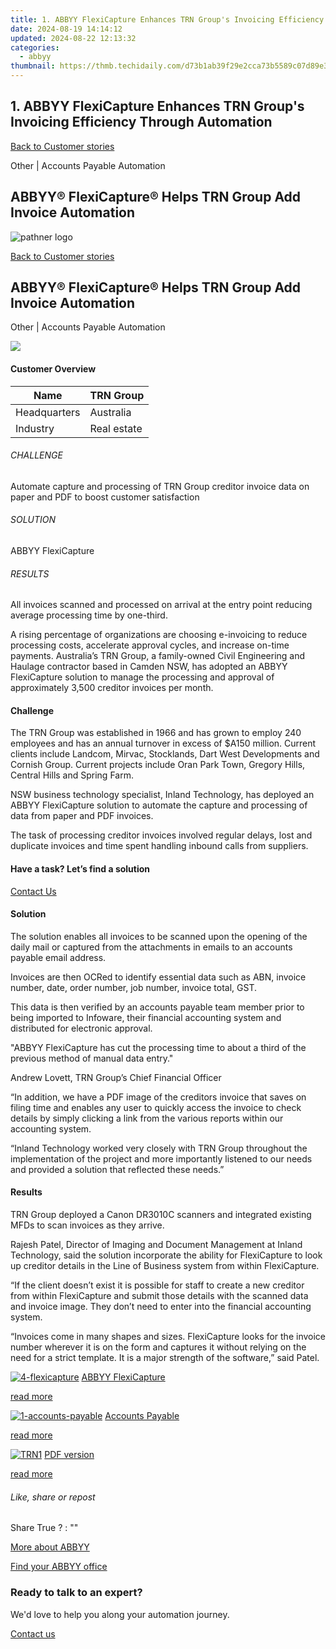 ```yaml
---
title: 1. ABBYY FlexiCapture Enhances TRN Group's Invoicing Efficiency Through Automation
date: 2024-08-19 14:14:12
updated: 2024-08-22 12:13:32
categories:
  - abbyy
thumbnail: https://thmb.techidaily.com/d73b1ab39f29e2cca73b5589c07d89e3cba6a2b832a71241d754322497bd16d3.jpg
---
```


## 1. ABBYY FlexiCapture Enhances TRN Group's Invoicing Efficiency Through Automation

[Back to Customer stories](https://tools.techidaily.com/abbyy/products/)

Other | Accounts Payable Automation

## ABBYY® FlexiCapture® Helps TRN Group Add Invoice Automation

![pathner logo](https://content.abbyy.com/-/media/project/abbyy/abbyy/logos-white/abbyy.png?h=40&iar=0&w=120)

[Back to Customer stories](https://tools.techidaily.com/abbyy/products/)

## ABBYY® FlexiCapture® Helps TRN Group Add Invoice Automation 

Other | Accounts Payable Automation 

![](https://static1.abbyy.com/abbyycommedia/15770/trn.png) 

#### Customer Overview

| Name         | TRN Group   |
| ------------ | ----------- |
| Headquarters | Australia   |
| Industry     | Real estate |

###### CHALLENGE

Automate capture and processing of TRN Group creditor invoice data on paper and PDF to boost customer satisfaction

###### SOLUTION

ABBYY FlexiCapture

###### RESULTS

All invoices scanned and processed on arrival at the entry point reducing average processing time by one-third.

A rising percentage of organizations are choosing e-invoicing to reduce processing costs, accelerate approval cycles, and increase on-time payments. Australia’s TRN Group, a family-owned Civil Engineering and Haulage contractor based in Camden NSW, has adopted an ABBYY FlexiCapture solution to manage the processing and approval of approximately 3,500 creditor invoices per month.

#### Challenge

The TRN Group was established in 1966 and has grown to employ 240 employees and has an annual turnover in excess of $A150 million. Current clients include Landcom, Mirvac, Stocklands, Dart West Developments and Cornish Group. Current projects include Oran Park Town, Gregory Hills, Central Hills and Spring Farm.

NSW business technology specialist, Inland Technology, has deployed an ABBYY FlexiCapture solution to automate the capture and processing of data from paper and PDF invoices.

The task of processing creditor invoices involved regular delays, lost and duplicate invoices and time spent handling inbound calls from suppliers.

#### Have a task? Let’s find a solution  

[Contact Us](https://tools.techidaily.com/abbyy/products/) 

#### Solution

The solution enables all invoices to be scanned upon the opening of the daily mail or captured from the attachments in emails to an accounts payable email address.

Invoices are then OCRed to identify essential data such as ABN, invoice number, date, order number, job number, invoice total, GST.

This data is then verified by an accounts payable team member prior to being imported to Infoware, their financial accounting system and distributed for electronic approval.

 "ABBYY FlexiCapture has cut the processing time to about a third of the previous method of manual data entry."

 Andrew Lovett, TRN Group’s Chief Financial Officer

“In addition, we have a PDF image of the creditors invoice that saves on filing time and enables any user to quickly access the invoice to check details by simply clicking a link from the various reports within our accounting system.

“Inland Technology worked very closely with TRN Group throughout the implementation of the project and more importantly listened to our needs and provided a solution that reflected these needs.” 

#### Results

TRN Group deployed a Canon DR3010C scanners and integrated existing MFDs to scan invoices as they arrive.

Rajesh Patel, Director of Imaging and Document Management at Inland Technology, said the solution incorporate the ability for FlexiCapture to look up creditor details in the Line of Business system from within FlexiCapture.

“If the client doesn’t exist it is possible for staff to create a new creditor from within FlexiCapture and submit those details with the scanned data and invoice image. They don’t need to enter into the financial accounting system.

“Invoices come in many shapes and sizes. FlexiCapture looks for the invoice number wherever it is on the form and captures it without relying on the need for a strict template. It is a major strength of the software,” said Patel.

[![4-flexicapture](https://static2.abbyy.com/abbyycommedia/21380/4-flexicapture.jpg)](https://www.abbyy.com/customer-stories/abbyy-flexicapture-helps-trn-group-add-invoice-automation/# "ABBYY FlexiCapture") [ABBYY FlexiCapture](https://tools.techidaily.com/abbyy/products/) 

[read more](https://tools.techidaily.com/abbyy/products/) 

[![1-accounts-payable](https://static4.abbyy.com/abbyycommedia/14351/1-accounts-payable.jpg)](https://tools.techidaily.com/abbyy/products/) [Accounts Payable](https://tools.techidaily.com/abbyy/products/) 

[read more](https://tools.techidaily.com/abbyy/products/) 

[![TRN1](https://static4.abbyy.com/abbyycommedia/15771/trn1.png)](https://static3.abbyy.com/abbyycommedia/15669/case-studies-trn-group-real-estate-accounts-payable-en.pdf "PDF version") [PDF version](https://static3.abbyy.com/abbyycommedia/15669/case-studies-trn-group-real-estate-accounts-payable-en.pdf "PDF version") 

[read more](https://static3.abbyy.com/abbyycommedia/15669/case-studies-trn-group-real-estate-accounts-payable-en.pdf "PDF version") 

###### Like, share or repost

Share  True ?  : "" 

[More about ABBYY](https://tools.techidaily.com/abbyy/products/) 

[Find your ABBYY office](https://tools.techidaily.com/abbyy/products/) 

### Ready to talk to an expert?

We'd love to help you along your automation journey.

[Contact us](https://tools.techidaily.com/abbyy/products/)

<ins class="adsbygoogle"
     style="display:block"
     data-ad-format="autorelaxed"
     data-ad-client="ca-pub-7571918770474297"
     data-ad-slot="1223367746"></ins>



<ins class="adsbygoogle"
     style="display:block"
     data-ad-client="ca-pub-7571918770474297"
     data-ad-slot="8358498916"
     data-ad-format="auto"
     data-full-width-responsive="true"></ins>
